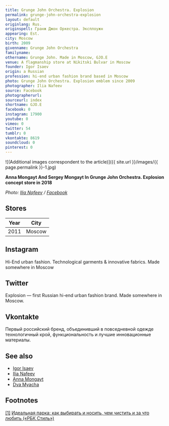 ```yaml
---
title: Grunge John Orchestra. Explosion
permalink: grunge-john-orchestra-explosion
layout: default
originlang: Rus.
originspell: Гранж Джон Оркестра. Эксплоужн
appearing: Est.
city: Moscow
birth: 2009
givenname: Grunge John Orchestra
familyname:
othername: Grunge John. Made in Moscow, GJO.E
venue: A flagmanship store at Nikitski Bulvar in Moscow
founder: Igor Isaev
origin: a Russian
profession: hi-end urban fashion brand based in Moscow
photo: Grunge John Orchestra. Explosion emblem since 2009
photographer: Ilia Nafeev
source: Facebook
photographerurl:
sourceurl: index
shortname: GJO.E
facebook: 0
instagram: 17900
youtube: 0
vimeo: 0
twitter: 54
tumblr: 0
vkontakte: 8619
soundcloud: 0
pinterest: 0
---
```


![(Additional images correspondent to the article)]({{ site.url }}/images/{{ page.permalink }}-1.jpg)

**Anna Mongayt And Sergey Mongayt In Grunge John Orchestra. Explosion concept store in 2018**

*Photo: [Ilia Nafeev](naffev-ilia) / [Facebook](https://scontent-frx5-1.xx.fbcdn.net/v/t1.0-9/44969689_2115305048533682_5008874548032962560_o.jpg?_nc_cat=108&_nc_ht=scontent-frx5-1.xx&oh=34564ffa6857b84fc8b99a7f57d313c7&oe=5C4E9585)*

## Stores

|Year|City|
|-|-|
|2011|Moscow|

## Instagram

Hi-End urban fashion. Technological garments & innovative fabrics. Made somewhere in Moscow

## Twitter

Explosion — first Russian hi-end urban fashion brand. Made somewhere in Moscow.

## Vkontakte

Первый российский бренд, объединивший в повседневной одежде технологичный крой, функциональность и лучшие инновационные материалы.

## See also

+ [Igor Isaev](isaev-Igor)
+ [Ilia Nafeev](nafeev-ilia)
+ [Anna Mongayt](mongayt-anna)
+ [Dva Myacha](dva-myacha)

## Footnotes

[[1]](#a1) <span id="f1"></span> [Идеальная парка: как выбирать и носить, чем чистить и за что любить («РБК Стиль»)](https://style.rbc.ru/items/587e14b59a79477b780bbec4)
